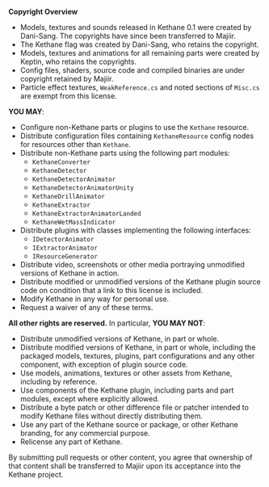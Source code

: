 **Copyright Overview**

* Models, textures and sounds released in Kethane 0.1 were created by Dani-Sang. The copyrights have since been transferred to Majiir.
* The Kethane flag was created by Dani-Sang, who retains the copyright.
* Models, textures and animations for all remaining parts were created by Keptin, who retains the copyrights.
* Config files, shaders, source code and compiled binaries are under copyright retained by Majiir.
* Particle effect textures, `WeakReference.cs` and noted sections of `Misc.cs` are exempt from this license.

**YOU MAY**:
- Configure non-Kethane parts or plugins to use the `Kethane` resource.
- Distribute configuration files containing `KethaneResource` config nodes for resources other than `Kethane`.
- Distribute non-Kethane parts using the following part modules:
    - `KethaneConverter`
    - `KethaneDetector`
    - `KethaneDetectorAnimator`
    - `KethaneDetectorAnimatorUnity`
    - `KethaneDrillAnimator`
    - `KethaneExtractor`
    - `KethaneExtractorAnimatorLanded`
    - `KethaneWetMassIndicator`
- Distribute plugins with classes implementing the following interfaces:
    - `IDetectorAnimator`
    - `IExtractorAnimator`
    - `IResourceGenerator`
- Distribute video, screenshots or other media portraying unmodified versions of Kethane in action.
- Distribute modified or unmodified versions of the Kethane plugin source code on condition that a link to this license is included.
- Modify Kethane in any way for personal use.
- Request a waiver of any of these terms.

**All other rights are reserved.** In particular, **YOU MAY NOT**:
- Distribute unmodified versions of Kethane, in part or whole.
- Distribute modified versions of Kethane, in part or whole, including the packaged models, textures, plugins, part configurations and any other component, with exception of plugin source code.
- Use models, animations, textures or other assets from Kethane, including by reference.
- Use components of the Kethane plugin, including parts and part modules, except where explicitly allowed.
- Distribute a byte patch or other difference file or patcher intended to modify Kethane files without directly distributing them.
- Use any part of the Kethane source or package, or other Kethane branding, for any commercial purpose.
- Relicense any part of Kethane.

By submitting pull requests or other content, you agree that ownership of that content shall be transferred to Majiir upon its acceptance into the Kethane project.
